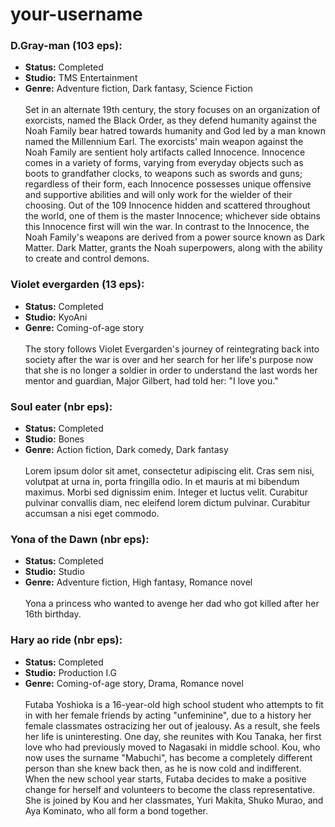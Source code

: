 # your-username

### D.Gray-man (103 eps):  
* **Status:** Completed<br/> 
* **Studio:** TMS Entertainment <br/>
* **Genre:** Adventure fiction, Dark fantasy, Science Fiction <br/><br/> 
Set in an alternate 19th century, the story focuses on an organization of exorcists, named the Black Order, as they defend humanity against the Noah Family bear hatred towards humanity and God led by a man known named the Millennium Earl. The exorcists' main weapon against the Noah Family are sentient holy artifacts called Innocence. Innocence comes in a variety of forms, varying from everyday objects such as boots to grandfather clocks, to weapons such as swords and guns; regardless of their form, each Innocence possesses unique offensive and supportive abilities and will only work for the wielder of their choosing. Out of the 109 Innocence hidden and scattered throughout the world, one of them is the master Innocence; whichever side obtains this Innocence first will win the war. In contrast to the Innocence, the Noah Family's weapons are derived from a power source known as Dark Matter. Dark Matter, grants the Noah superpowers, along with the ability to create and control demons.

### Violet evergarden (13 eps):  
* **Status:** Completed<br/> 
* **Studio:** KyoAni <br/>
* **Genre:** Coming-of-age story <br/><br/> 
The story follows Violet Evergarden's journey of reintegrating back into society after the war is over and her search for her life's purpose now that she is no longer a soldier in order to understand the last words her mentor and guardian, Major Gilbert, had told her: "I love you."

### Soul eater (nbr eps):  
* **Status:** Completed<br/> 
* **Studio:** Bones <br/>
* **Genre:** Action fiction, Dark comedy, Dark fantasy <br/><br/> 
Lorem ipsum dolor sit amet, consectetur adipiscing elit. Cras sem nisi, volutpat at urna in, porta fringilla odio. In et mauris at mi bibendum maximus. Morbi sed dignissim enim. Integer et luctus velit. Curabitur pulvinar convallis diam, nec eleifend lorem dictum pulvinar. Curabitur accumsan a nisi eget commodo.

### Yona of the Dawn (nbr eps):  
* **Status:** Completed<br/> 
* **Studio:** Studio <br/>
* **Genre:** Adventure fiction, High fantasy, Romance novel <br/><br/> 
Yona a princess who wanted to avenge her dad who got killed after her 16th birthday.

### Hary ao ride (nbr eps):  
* **Status:** Completed<br/> 
* **Studio:** Production I.G <br/>
* **Genre:** Coming-of-age story, Drama, Romance novel <br/><br/> 
Futaba Yoshioka is a 16-year-old high school student who attempts to fit in with her female friends by acting "unfeminine", due to a history her female classmates ostracizing her out of jealousy. As a result, she feels her life is uninteresting. One day, she reunites with Kou Tanaka, her first love who had previously moved to Nagasaki in middle school. Kou, who now uses the surname "Mabuchi", has become a completely different person than she knew back then, as he is now cold and indifferent. When the new school year starts, Futaba decides to make a positive change for herself and volunteers to become the class representative. She is joined by Kou and her classmates, Yuri Makita, Shuko Murao, and Aya Kominato, who all form a bond together.

